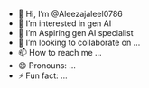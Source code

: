 - 👋 Hi, I’m @Aleezajaleel0786
- 👀 I’m interested in gen AI
- 🌱 I’m Aspiring gen AI specialist
- 💞️ I’m looking to collaborate on ...
- 📫 How to reach me ...
- 😄 Pronouns: ...
- ⚡ Fun fact: ...

<!---
Aleezajaleel0786/Aleezajaleel0786 is a ✨ special ✨ repository because its `README.md` (this file) appears on your GitHub profile.
You can click the Preview link to take a look at your changes.
--->
